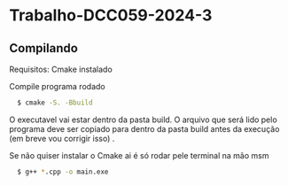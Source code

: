 # Trabalho-DCC059-2024-3

## Compilando

Requisitos: Cmake instalado 

Compile programa rodado

```bash
  $ cmake -S. -Bbuild
```

O executavel vai estar dentro da pasta build. O arquivo que será lido pelo programa deve ser copiado para dentro da pasta build antes da execução (em breve vou corrigir isso) .

Se não quiser instalar o Cmake ai é só rodar pele terminal na mão msm 

```bash
  $ g++ *.cpp -o main.exe
```